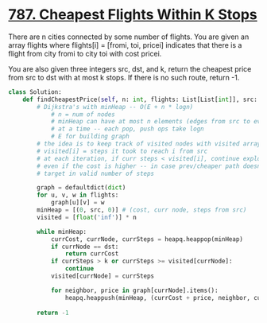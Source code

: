 # [787. Cheapest Flights Within K Stops](https://leetcode.com/problems/cheapest-flights-within-k-stops/description)

There are n cities connected by some number of flights. You are given an array flights where flights[i] = [fromi, toi, pricei] indicates that there is a flight from city fromi to city toi with cost pricei.

You are also given three integers src, dst, and k, return the cheapest price from src to dst with at most k stops. If there is no such route, return -1.

```py
class Solution:
    def findCheapestPrice(self, n: int, flights: List[List[int]], src: int, dst: int, k: int) -> int:
        # Dijkstra's with minHeap -- O(E + n * logn)
            # n = num of nodes
            # minHeap can have at most n elements (edges from src to every other nodes)
            # at a time -- each pop, push ops take logn
            # E for building graph
        # the idea is to keep track of visited nodes with visited array
        # visited[i] = steps it took to reach i from src
        # at each iteration, if curr steps < visited[i], continue explore that path
        # even if the cost is higher -- in case prev/cheaper path doesn't reach
        # target in valid number of steps

        graph = defaultdict(dict)
        for u, v, w in flights:
            graph[u][v] = w
        minHeap = [(0, src, 0)] # (cost, curr node, steps from src)
        visited = [float('inf')] * n

        while minHeap:
            currCost, currNode, currSteps = heapq.heappop(minHeap)
            if currNode == dst:
                return currCost
            if currSteps > k or currSteps >= visited[currNode]:
                continue
            visited[currNode] = currSteps

            for neighbor, price in graph[currNode].items():
                heapq.heappush(minHeap, (currCost + price, neighbor, currSteps + 1))
        
        return -1
```